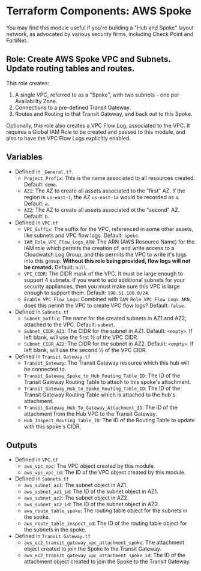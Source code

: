 # Terraform Components: AWS Spoke

You may find this module useful if you're building a "Hub and Spoke" layout network, as advocated
by various security firms, including Check Point and FortiNet.

## Role: Create AWS Spoke VPC and Subnets. Update routing tables and routes.

This role creates:

1. A single VPC, referred to as a "Spoke", with two subnets - one per Availability Zone.
2. Connections to a pre-defined Transit Gateway.
3. Routes and Routing to that Transit Gateway, and back out to this Spoke.

Optionally, this role also creates a VPC Flow Log, associated to the VPC. It requires a Global
IAM Role to be created and passed to this module, and also to have the VPC Flow Logs explicitly
enabled.

## Variables

* Defined in `_General.tf`.
  * `Project_Prefix`: This is the name associated to all resources created. Default: `demo`.
  * `AZ1`: The AZ to create all assets associated to the "first" AZ. If the region is `us-east-1`,
  the AZ `us-east-1a` would be recorded as `a`. Default: `a`.
  * `AZ2`: The AZ to create all assets associated ot the "second" AZ. Default: `b`.
* Defined in `VPC.tf`
  * `VPC_Suffix`: The suffix for the VPC, referenced in some other assets, like subnets and VPC
  flow logs. Default: `spoke`.
  * `IAM_Role_VPC_Flow_Logs_ARN`: The ARN (AWS Resource Name) for the IAM role which permits the
  creation of, and write access to a Cloudwatch Log Group, and this permits the VPC to write it's
  logs into this group. **Without this role being provided, flow logs will not be created.**
  Default: `null`.
  * `VPC_CIDR`: The CIDR mask of the VPC. It must be large enough to support 4 subnets. If you want
  to add additional subnets for your security appliances, then you must make sure this VPC is large
  enough to support them. Default: `198.51.100.0/24`.
  * `Enable_VPC_Flow_Logs`: Combined with `IAM_Role_VPC_Flow_Logs_ARN`, does this permit the VPC
  to create VPC flow logs? Default: `false`.
* Defined in `Subnets.tf`
  * `Subnet_Suffix`: The name for the created subnets in AZ1 and AZ2, attached to the VPC. Default:
  `subnet`.
  * `Subnet_CIDR_AZ1`: The CIDR for the subnet in AZ1. Default: `<empty>`. If left blank, will use
  the first ½ of the VPC CIDR.
  * `Subnet_CIDR_AZ2`: The CIDR for the subnet in AZ2. Default: `<empty>`. If left blank, will use
  the second ½ of the VPC CIDR.
* Defined in `Transit Gateway.tf`
  * `Transit_Gateway`: The Transit Gateway resource which this hub will be connected to.
  * `Transit_Gateway_Spoke_to_Hub_Routing_Table_ID`: The ID of the Transit Gateway Routing Table to
  attach to this spoke's attachment.
  * `Transit_Gateway_Hub_to_Spoke_Routing_Table_ID`: The ID of the Transit Gateway Routing Table
  which is attached to the hub's attachment.
  * `Transit_Gateway_Hub_To_Gateway_Attachment_ID`: The ID of the attachment from the Hub VPC to
  the Transit Gateway.
  * `Hub_Inspect_Routing_Table_ID`: The ID of the Routing Table to update with this spoke's CIDR.

## Outputs

* Defined in `VPC.tf`
  * `aws_vpc_vpc`: The VPC object created by this module.
  * `aws_vpc_vpc_id`: The ID of the VPC object created by this module.
* Defined in `Subnets.tf`
  * `aws_subnet_az1`: The subnet object in AZ1.
  * `aws_subnet_az1_id`: The ID of the subnet object in AZ1.
  * `aws_subnet_az2`: The subnet object in AZ2.
  * `aws_subnet_az2_id`: The ID of the subnet object in AZ2.
  * `aws_route_table_spoke`: The routing table object for the subnets in the spoke.
  * `aws_route_table_inspect_id`: The ID of the routing table object for the subnets in the spoke.
* Defined in `Transit Gateway.tf`
  * `aws_ec2_transit_gateway_vpc_attachment_spoke`: The attachment object created to join the Spoke
  to the Transit Gateway.
  * `aws_ec2_transit_gateway_vpc_attachment_spoke_id`: The ID of the attachment object created to
  join the Spoke to the Transit Gateway.
